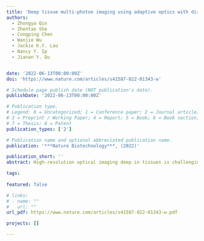 ```yaml
---
title: 'Deep tissue multi-photon imaging using adaptive optics with direct focus sensing and shaping'
authors:
  - Zhongya Qin
  - Zhentao She
  - Congping Chen
  - Wanjie Wu
  - Jackie K.Y. Lau
  - Nancy Y. Ip
  - Jianan Y. Qu


date: '2022-06-13T00:00:00Z'
doi: 'https://www.nature.com/articles/s41587-022-01343-w'

# Schedule page publish date (NOT publication's date).
publishDate: '2022-06-13T00:00:00Z'

# Publication type.
# Legend: 0 = Uncategorized; 1 = Conference paper; 2 = Journal article;
# 3 = Preprint / Working Paper; 4 = Report; 5 = Book; 6 = Book section;
# 7 = Thesis; 8 = Patent
publication_types: ['2']

# Publication name and optional abbreviated publication name.
publication: '***Nature Biotechnology***, (2022)'

publication_short: ''
abstract: High-resolution optical imaging deep in tissues is challenging because of optical aberrations and scattering of light caused by the complex structure of living matter. Here we present an adaptive optics three-photon microscope based on analog lock-in phase detection for focus sensing and shaping (ALPHA-FSS). ALPHA-FSS accurately measures and effectively compensates for both aberrations and scattering induced by specimens and recovers subcellular resolution at depth. A conjugate adaptive optics configuration with remote focusing enables in vivo imaging of fine neuronal structures in the mouse cortex through the intact skull up to a depth of 750 µm below the pia, enabling near-non-invasive high-resolution microscopy in cortex. Functional calcium imaging with high sensitivity and high-precision laser-mediated microsurgery through the intact skull were also demonstrated. Moreover, we achieved in vivo high-resolution imaging of the deep cortex and subcortical hippocampus up to 1.1 mm below the pia within the intact brain.

tags:
  
featured: false

# links:
# - name: ""
#   url: ""
url_pdf: https://www.nature.com/articles/s41587-022-01343-w.pdf

projects: []

---
```





